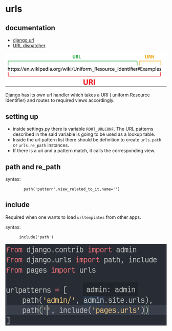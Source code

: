 # urls

## documentation

* [django.url](https://docs.djangoproject.com/en/3.1/ref/urls/)
* [URL dispatcher](https://docs.djangoproject.com/en/3.1/topics/http/urls/)


 ![zuUDNa2](_v_images/20201129082154352_1211887639.png)


 Django has its own url handler which takes a URI ( uniform Resource Identifier) and routes to required views accordingly.


## setting up

* inside settings.py there is variable `ROOT_URLCONF`. The URL patterns described in the said variable is going to be used as a lookup table. 
* Inside the url pattern list there should be definition to create `urls.path` or `urls.re_path` instances.
* If there is a uri and a pattern match, it calls the corresponding view.



## path and re_path

syntax:

            path('pattern',view_related_to_it,name='')
            

## include

Required when one wants to load `urltemplates` from other apps. 

syntax:
    
          include('path')

![9PrWzrt](_v_images/20201129084244093_1573677889.png)